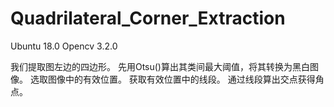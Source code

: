 # Quadrilateral_Corner_Extraction
Ubuntu 18.0
Opencv 3.2.0

我们提取图左边的四边形。
先用Otsu()算出其类间最大阈值，将其转换为黑白图像。
选取图像中的有效位置。
获取有效位置中的线段。
通过线段算出交点获得角点。
